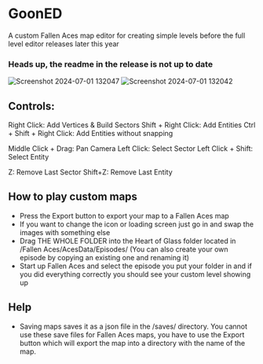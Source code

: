 # GoonED

A custom Fallen Aces map editor for creating simple levels before the full level editor releases later this year

### Heads up, the readme in the release is not up to date 

![Screenshot 2024-07-01 132047](https://github.com/PlazminDev/GoonED/assets/95005820/21f8eb8c-8187-49a7-8aa8-08b01e46f1fc)
![Screenshot 2024-07-01 132042](https://github.com/PlazminDev/GoonED/assets/95005820/98d2df2b-f77e-4aad-9aad-1388c44de402)

## Controls:

Right Click: Add Vertices & Build Sectors
Shift + Right Click: Add Entities
Ctrl + Shift + Right Click: Add Entities without snapping

Middle Click + Drag: Pan Camera
Left Click: Select Sector
Left Click + Shift: Select Entity

Z: Remove Last Sector
Shift+Z: Remove Last Entity

## How to play custom maps

- Press the Export button to export your map to a Fallen Aces map
- If you want to change the icon or loading screen just go in and swap the images with something else
- Drag THE WHOLE FOLDER into the Heart of Glass folder located in /Fallen Aces/AcesData/Episodes/ (You can also create your own episode by copying an existing one and renaming it)
- Start up Fallen Aces and select the episode you put your folder in and if you did everything correctly you should see your custom level showing up

## Help

- Saving maps saves it as a json file in the /saves/ directory. You cannot use these save files for Fallen Aces maps, you have to use the Export button which will export the map into a directory with the name of the map.
